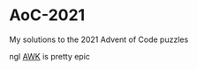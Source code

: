 # AoC-2021
My solutions to the 2021 Advent of Code puzzles
<br />

ngl [AWK](https://linux.die.net/man/1/awk) is pretty epic
